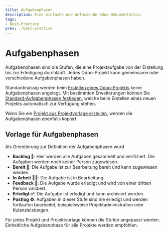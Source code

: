 ```yaml
---
title: Aufgabenphasen
description: Eine einfache und umfassende Odoo-Dokumentation.
tags:
- Best-Practice
prev: ./best-practice
---
```

# Aufgabenphasen

Aufgabenphasen sind die Stufen, die eine Projektaufgabe von der Erstellung bis zur Erledigung durchläuft. Jedes Odoo-Projekt kann gemeinsame oder verschiedene Aufgabenphasen haben.

Standardmässig werden beim [Erstellen eines Odoo-Projekts](Project.md#Projekt%20anlegen) keine Aufgabenphasen angelegt. Mit bestimmten Erweiterungen können Sie [Standard-Aufgabenphasen festlegen](Project%20Task%20Default%20Stage.md#Standard-Aufgabenphasen%20festlegen), welche beim Erstellen eines neuen Projekts automatisch zur Verfügung stehen.

Wenn Sie ein [Projekt aus Projektvorlage erstellen](Project%20Templates.md#Projekt%20aus%20Projektvorlage%20erstellen), werden die Aufgabenphasen ebenfalls kopiert.

## Vorlage für Aufgabenphasen

Als Orientierung zur Definition der Aufgabenphasen wurd

* **Backlog 🎒**: Hier werden alle Aufgaben gesammelt und verifiziert. Die Aufgaben werden noch keiner Person zugewiesen.
* **Bereit 🏁**: Die Aufgabe ist zur Bearbeitung bereit und kann zugewiesen werden.
* **In Arbeit 🧑‍💻**: Die Aufgabe ist in Bearbeitung.
* **Feedback 💬**: Die Aufgabe wurde erledigt und wird von einer dritten Person validiert.
* **Erledigt ✅**: Die Aufgabe ist erledigt und kann archiviert werden.
* **Postlog ♻️**: Aufgaben in dieser Stufe sind nie erledigt und werden fortlaufen bearbeitet, beispielsweise Projektadministration oder Kulanzleistungen.

Für jedes Projekt und Projektvorlage können die Stufen angepasst werden. Einheitliche Aufgabenphase für alle Projekte werden empfohlen.